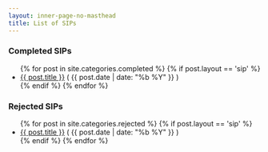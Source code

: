 ```yaml
---
layout: inner-page-no-masthead
title: List of SIPs
---
```


### Completed SIPs ###
<ul class="post-list">
  {% for post in site.categories.completed %}
    {% if post.layout == 'sip' %}
      <li><a href="{{ site.baseurl }}{{ post.url }}">{{ post.title }}</a> <span class="date">( {{ post.date | date: "%b %Y" }} )</span></li>
    {% endif %}
  {% endfor %}
</ul>

### Rejected SIPs ###
<ul class="post-list">
  {% for post in site.categories.rejected %}
    {% if post.layout == 'sip' %}
      <li><a href="{{ site.baseurl }}{{ post.url }}">{{ post.title }}</a> <span class="date">( {{ post.date | date: "%b %Y" }} )</span></li>
    {% endif %}
  {% endfor %}
</ul>

